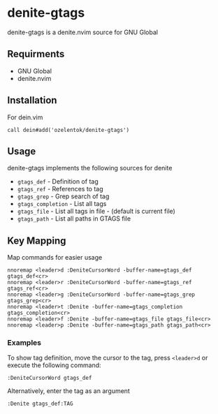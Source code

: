 # denite-gtags #
denite-gtags is a denite.nvim source for GNU Global

## Requirments ##
- GNU Global
- denite.nvim

## Installation ##

For dein.vim
```vim
call dein#add('ozelentok/denite-gtags')
```

## Usage ##
denite-gtags implements the following sources for denite

- `gtags_def` - Definition of tag
- `gtags_ref` - References to tag
- `gtags_grep` - Grep search of tag
- `gtags_completion` - List all tags
- `gtags_file` - List all tags in file - (default is current file)
- `gtags_path` - List all paths in GTAGS file

## Key Mapping ##
Map commands for easier usage
```vim
nnoremap <leader>d :DeniteCursorWord -buffer-name=gtags_def gtags_def<cr>
nnoremap <leader>r :DeniteCursorWord -buffer-name=gtags_ref gtags_ref<cr>
nnoremap <leader>g :DeniteCursorWord -buffer-name=gtags_grep gtags_grep<cr>
nnoremap <leader>t :Denite -buffer-name=gtags_completion gtags_completion<cr>
nnoremap <leader>f :Denite -buffer-name=gtags_file gtags_file<cr>
nnoremap <leader>p :Denite -buffer-name=gtags_path gtags_path<cr>
```
### Examples ###

To show tag definition, move the cursor to the tag, press `<leader>d` or execute the following command:
```vim
:DeniteCursorWord gtags_def
```

Alternatively, enter the tag as an argument
```vim
:Denite gtags_def:TAG
```
